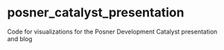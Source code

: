 # posner_catalyst_presentation
Code for visualizations for the Posner Development Catalyst presentation and blog
